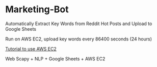 # Marketing-Bot
Automatically Extract Key Words from Reddit Hot Posts and Upload to Google Sheets

Run on AWS EC2, upload key words every 86400 seconds (24 hours)

[Tutorial to use AWS EC2](https://medium.com/automation-generation/step-by-step-guide-to-run-a-simple-trading-algorithm-in-the-cloud-using-python-alpaca-and-aws-34c899b678b0)

Web Scapy + NLP + Google Sheets + AWS EC2

